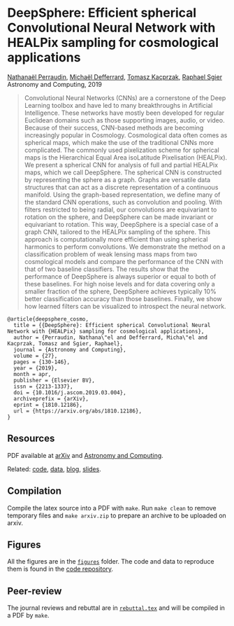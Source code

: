 # DeepSphere: Efficient spherical Convolutional Neural Network with HEALPix sampling for cosmological applications

[Nathanaël Perraudin](https://perraudin.info),
[Michaël Defferrard](https://deff.ch),
[Tomasz Kacprzak](https://www.ipa.phys.ethz.ch/people/person-detail.MjEyNzM5.TGlzdC82NjQsNTkxMDczNDQw.html),
[Raphael Sgier](https://www.ipa.phys.ethz.ch/people/person-detail.MTcyNDY3.TGlzdC82NjQsNTkxMDczNDQw.html) \
Astronomy and Computing, 2019

> Convolutional Neural Networks (CNNs) are a cornerstone of the Deep Learning toolbox and have led to many breakthroughs in Artificial Intelligence.
> These networks have mostly been developed for regular Euclidean domains such as those supporting images, audio, or video.
> Because of their success, CNN-based methods are becoming increasingly popular in Cosmology.
> Cosmological data often comes as spherical maps, which make the use of the traditional CNNs more complicated.
> The commonly used pixelization scheme for spherical maps is the Hierarchical Equal Area isoLatitude Pixelisation (HEALPix).
> We present a spherical CNN for analysis of full and partial HEALPix maps, which we call DeepSphere.
> The spherical CNN is constructed by representing the sphere as a graph.
> Graphs are versatile data structures that can act as a discrete representation of a continuous manifold.
> Using the graph-based representation, we define many of the standard CNN operations, such as convolution and pooling.
> With filters restricted to being radial, our convolutions are equivariant to rotation on the sphere, and DeepSphere can be made invariant or equivariant to rotation.
> This way, DeepSphere is a special case of a graph CNN, tailored to the HEALPix sampling of the sphere.
> This approach is computationally more efficient than using spherical harmonics to perform convolutions.
> We demonstrate the method on a classification problem of weak lensing mass maps from two cosmological models and compare the performance of the CNN with that of two baseline classifiers.
> The results show that the performance of DeepSphere is always superior or equal to both of these baselines.
> For high noise levels and for data covering only a smaller fraction of the sphere, DeepSphere achieves typically 10% better classification accuracy than those baselines.
> Finally, we show how learned filters can be visualized to introspect the neural network.

```
@article{deepsphere_cosmo,
  title = {{DeepSphere}: Efficient spherical Convolutional Neural Network with {HEALPix} sampling for cosmological applications},
  author = {Perraudin, Nathana\"el and Defferrard, Micha\"el and Kacprzak, Tomasz and Sgier, Raphael},
  journal = {Astronomy and Computing},
  volume = {27},
  pages = {130-146},
  year = {2019},
  month = apr,
  publisher = {Elsevier BV},
  issn = {2213-1337},
  doi = {10.1016/j.ascom.2019.03.004},
  archiveprefix = {arXiv},
  eprint = {1810.12186},
  url = {https://arxiv.org/abs/1810.12186},
}
```

## Resources

PDF available at [arXiv] and [Astronomy and Computing].

Related: [code], [data], [blog], [slides].

[arXiv]: https://arxiv.org/abs/1810.12186
[Astronomy and Computing]: https://doi.org/10.1016/j.ascom.2019.03.004
[code]: https://github.com/deepsphere/deepsphere-cosmo-tf1
[data]: https://doi.org/10.5281/zenodo.1303271
[blog]: https://datascience.ch/deepsphere-a-neural-network-architecture-for-spherical-data
[slides]: https://doi.org/10.5281/zenodo.3243380

## Compilation

Compile the latex source into a PDF with `make`.
Run `make clean` to remove temporary files and `make arxiv.zip` to prepare an archive to be uploaded on arxiv.

## Figures

All the figures are in the [`figures`](figures/) folder.
The code and data to reproduce them is found in the [code repository][code].

## Peer-review

The journal reviews and rebuttal are in [`rebuttal.tex`](rebuttal.tex) and will be compiled in a PDF by `make`.
